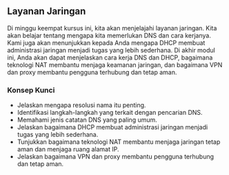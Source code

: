## Layanan Jaringan

Di minggu keempat kursus ini, kita akan menjelajahi layanan jaringan. Kita akan belajar tentang mengapa kita memerlukan DNS dan cara kerjanya. Kami juga akan menunjukkan kepada Anda mengapa DHCP membuat administrasi jaringan menjadi tugas yang lebih sederhana. Di akhir modul ini, Anda akan dapat menjelaskan cara kerja DNS dan DHCP, bagaimana teknologi NAT membantu menjaga keamanan jaringan, dan bagaimana VPN dan proxy membantu pengguna terhubung dan tetap aman.

### Konsep Kunci

* Jelaskan mengapa resolusi nama itu penting.
* Identifikasi langkah-langkah yang terkait dengan pencarian DNS.
* Memahami jenis catatan DNS yang paling umum.
* Jelaskan bagaimana DHCP membuat administrasi jaringan menjadi tugas yang lebih sederhana.
* Tunjukkan bagaimana teknologi NAT membantu menjaga jaringan tetap aman dan menjaga ruang alamat IP.
* Jelaskan bagaimana VPN dan proxy membantu pengguna terhubung dan tetap aman.
